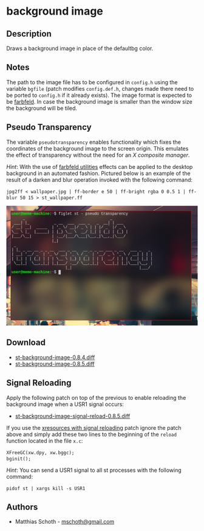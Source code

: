 background image
================

Description
-----------

Draws a background image in place of the defaultbg color.

Notes
-----

The path to the image file has to be configured in `config.h` using the variable
`bgfile` (patch modifies `config.def.h`, changes made there need to be ported to
`config.h` if it already exists). The image format is expected to be
[farbfeld](//tools.suckless.org/farbfeld). In case the background image 
is smaller than the window size the background will be tiled.

Pseudo Transparency
-------------------

The variable `pseudotransparency` enables functionality which fixes the 
coordinates of the background image to the screen origin. This emulates the 
effect of transparency without the need for an *X composite manager*.

*Hint*: With the use of [farbfeld utilities](http://zzo38computer.org/fossil/farbfeld.ui/) 
effects can be applied to the desktop background in an automated fashion. 
Pictured below is an example of the result of a darken and blur operation 
invoked with the following command:

	jpg2ff < wallpaper.jpg | ff-border e 50 | ff-bright rgba 0 0.5 1 | ff-blur 50 15 > st_wallpaper.ff

![Screenshot](pseudo-transparency.png)

Download
--------

* [st-background-image-0.8.4.diff](st-background-image-0.8.4.diff)
* [st-background-image-0.8.5.diff](st-background-image-0.8.5.diff)

Signal Reloading
----------------

Apply the following patch on top of the previous to enable reloading the
background image when a USR1 signal occurs:

* [st-background-image-signal-reload-0.8.5.diff](st-background-image-signal-reload-0.8.5.diff)

If you use the [xresources with signal reloading](//st.suckless.org/patches/xresources-with-reload-signal)
patch ignore the patch above and simply add these two lines to the beginning of
the `reload` function located in the file `x.c`:

	XFreeGC(xw.dpy, xw.bggc);
	bginit();

*Hint*: You can send a USR1 signal to all st processes with the following
command:

	pidof st | xargs kill -s USR1

Authors
-------
* Matthias Schoth - <mschoth@gmail.com>

